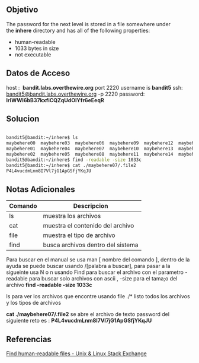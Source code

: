 ## Objetivo
The password for the next level is stored in a file somewhere under the **inhere** directory and has all of the following properties:

-   human-readable
-   1033 bytes in size
-   not executable

## Datos de Acceso
host :  **bandit.labs.overthewire.org** port 2220
username is **bandit5**
ssh:  bandit5@bandit.labs.overthewire.org -p 2220
password: **lrIWWI6bB37kxfiCQZqUdOIYfr6eEeqR**
## Solucion

``` bash

bandit5@bandit:~/inhere$ ls
maybehere00  maybehere03  maybehere06  maybehere09  maybehere12  maybehere15  maybehere18
maybehere01  maybehere04  maybehere07  maybehere10  maybehere13  maybehere16  maybehere19
maybehere02  maybehere05  maybehere08  maybehere11  maybehere14  maybehere17
bandit5@bandit:~/inhere$ find -readable -size 1033c
bandit5@bandit:~/inhere$ cat ./maybehere07/.file2
P4L4vucdmLnm8I7Vl7jG1ApGSfjYKqJU

```

## Notas Adicionales

| Comando | Descripcion |
| ---- | ----|
| ls| muestra los archivos|
| cat | muestra el contenido del archivo |
|file | muestra el tipo de archivo |
|find| busca archivos dentro del sistema|

Para buscar en el manual se usa man [ nombre del comando ], dentro de la ayuda se puede buscar usando /[palabra a buscar], para pasar a la sigueinte usa N o n
usando Find para buscar el archivo con el parametro -readable para buscar solo archivos con ascii , -size para el tama;o del archivo **find -readable -size 1033c**

ls para ver los archivos que encontre 
usando file ./*  listo todos los archivos y los tipos de archivos 

**cat ./maybehere07/.file2** se abre el archivo de texto 
password del siguiente reto es : **P4L4vucdmLnm8I7Vl7jG1ApGSfjYKqJU**
## Referencias

[Find human-readable files - Unix & Linux Stack Exchange](https://unix.stackexchange.com/questions/313442/find-human-readable-files)